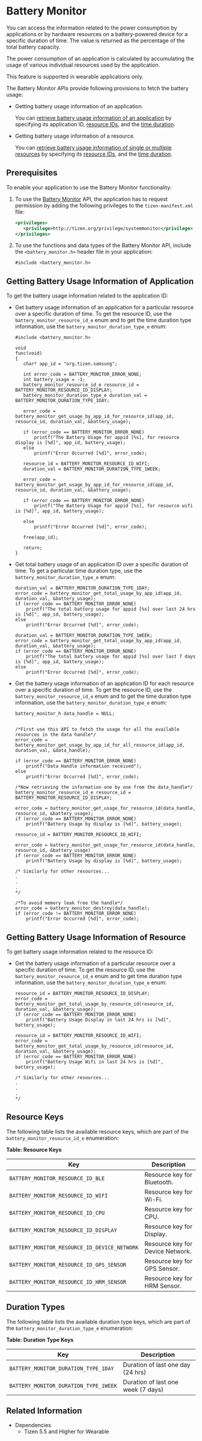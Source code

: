 # Battery Monitor

You can access the information related to the power consumption by applications or by hardware resources on a battery-powered device for a specific duration of time. The value is returned as the percentage of the total battery capacity.

The power consumption of an application is calculated by accumulating the usage of various individual resources used by the application.

This feature is supported in wearable applications only.

The Battery Monitor APIs provide following provisions to fetch the battery usage:

- Getting battery usage information of an application.

    You can [retrieve battery usage information of an application](#appusage_get) by specifying its application ID, [resource IDs](#resource_key), and the [time duration](#duration_key).

- Getting battery usage information of a resource.

    You can [retrieve battery usage information of single or multiple resources](#resourceusage_get) by specifying its [resource IDs](#resource_key), and the [time duration](#duration_key).

## Prerequisites

To enable your application to use the Battery Monitor functionality:

1. To use the [Battery Monitor](../../api/wearable/latest/group__CAPI__SYSTEM__BATTERY__MONITOR__MODULE.html) API, the application has to request permission by adding the following privileges to the `tizen-manifest.xml` file:

    ```xml
    <privileges>
       <privilege>http://tizen.org/privilege/systemmonitor</privilege>
    </privileges>
    ```

2. To use the functions and data types of the Battery Monitor API, include the `<battery_monitor.h>` header file in your application:

    ```
    #include <battery_monitor.h>
    ```

<a name="appusage_get"></a>
## Getting Battery Usage Information of Application

To get the battery usage information related to the application ID:

- Get battery usage information of an application for a particular resource over a specific duration of time.
  To get the resource ID, use the `battery_monitor_resource_id_e` enum and to get the time duration type information, use the `battery_monitor_duration_type_e` enum:

    ```
    #include <battery_monitor.h>

    void
    func(void)
    {
       char* app_id = "org.tizen.samsung";

       int error_code = BATTERY_MONITOR_ERROR_NONE;
       int battery_usage = -1;
       battery_monitor_resource_id_e resource_id = BATTERY_MONITOR_RESOURCE_ID_DISPLAY;
       battery_monitor_duration_type_e duration_val = BATTERY_MONITOR_DURATION_TYPE_1DAY;

       error_code = battery_monitor_get_usage_by_app_id_for_resource_id(app_id, resource_id, duration_val, &battery_usage);

       if (error_code == BATTERY_MONITOR_ERROR_NONE)
           printf("The Battery Usage for appid [%s], for resource display is [%d]", app_id, battery_usage);
       else
           printf("Error Occurred [%d]", error_code);

       resource_id = BATTERY_MONITOR_RESOURCE_ID_WIFI;
       duration_val = BATTERY_MONITOR_DURATION_TYPE_1WEEK;

       error_code = battery_monitor_get_usage_by_app_id_for_resource_id(app_id, resource_id, duration_val, &battery_usage);

       if (error_code == BATTERY_MONITOR_ERROR_NONE)
           printf("The Battery Usage for appid [%s], for resource wifi is [%d]", app_id, battery_usage);

       else
           printf("Error Occurred [%d]", error_code);

       free(app_id);

       return;
    }
    ```

- Get total battery usage of an application ID over a specific duration of time.
  To get a particular time duration type, use the `battery_monitor_duration_type_e` enum:

    ```
    duration_val = BATTERY_MONITOR_DURATION_TYPE_1DAY;
    error_code = battery_monitor_get_total_usage_by_app_id(app_id, duration_val, &battery_usage);
    if (error_code == BATTERY_MONITOR_ERROR_NONE)
        printf("The total battery usage for appid [%s] over last 24 hrs is [%d]", app_id, battery_usage);
    else
        printf("Error Occurred [%d]", error_code);

    duration_val = BATTERY_MONITOR_DURATION_TYPE_1WEEK;
    error_code = battery_monitor_get_total_usage_by_app_id(app_id, duration_val, &battery_usage);
    if (error_code == BATTERY_MONITOR_ERROR_NONE)
        printf("The total battery usage for appid [%s] over last 7 days is [%d]", app_id, battery_usage);
    else
        printf("Error Occurred [%d]", error_code);

    ```

- Get the battery usage information of an application ID for each resource over a specific duration of time.
  To get the resource ID, use the `battery_monitor_resource_id_e` enum and to get the time duration type information, use the `battery_monitor_duration_type_e` enum:

    ```
    battery_monitor_h data_handle = NULL;


    /*First use this API to fetch the usage for all the available resources in the data handle*/
    error_code = battery_monitor_get_usage_by_app_id_for_all_resource_id(app_id, duration_val, &data_handle);

    if (error_code == BATTERY_MONITOR_ERROR_NONE)
        printf("Data Handle information received");
    else
        printf("Error Occurred [%d]", error_code);

    /*Now retrieving the information one by one from the data_handle*/
    battery_monitor_resource_id_e resource_id = BATTERY_MONITOR_RESOURCE_ID_DISPLAY;

    error_code = battery_monitor_get_usage_for_resource_id(data_handle, resource_id, &battery_usage);
    if (error_code == BATTERY_MONITOR_ERROR_NONE)
        printf("Battery Usage by display is [%d]", battery_usage);

    resource_id = BATTERY_MONITOR_RESOURCE_ID_WIFI;

    error_code = battery_monitor_get_usage_for_resource_id(data_handle, resource_id, &battery_usage)
    if (error_code == BATTERY_MONITOR_ERROR_NONE)
        printf("Battery Usage by display is [%d]", battery_usage);

    /* Similarly for other resources...
    .
    .
    .
    */

    /*To avoid memory leak free the handle*/
    error_code = battery_monitor_destroy(data_handle);
    if (error_code != BATTERY_MONITOR_ERROR_NONE)
        printf("Error Occurred [%d]", error_code);
    ```

<a name="resourceusage_get"></a>
## Getting Battery Usage Information of Resource

To get battery usage information related to the resource ID:

- Get the battery usage information of a particular resource over a specific duration of time.
  To get the resource ID, use the `battery_monitor_resource_id_e` enum and to get time duration type information, use the `battery_monitor_duration_type_e` enum:

    ```
    resource_id = BATTERY_MONITOR_RESOURCE_ID_DISPLAY;
    error_code = battery_monitor_get_total_usage_by_resource_id(resource_id, duration_val, &battery_usage);
    if (error_code == BATTERY_MONITOR_ERROR_NONE)
        printf("Battery Usage Display in last 24 hrs is [%d]", battery_usage);

    resource_id = BATTERY_MONITOR_RESOURCE_ID_WIFI;
    error_code = battery_monitor_get_total_usage_by_resource_id(resource_id, duration_val, &battery_usage);
    if (error_code == BATTERY_MONITOR_ERROR_NONE)
        printf("Battery Usage Wifi in last 24 hrs is [%d]", battery_usage);

    /* Similarly for other resources...
    .
    .
    .
    */

    ```
<a name="resource_key"></a>
## Resource Keys

The following table lists the available resource keys, which are part of the `battery_monitor_resource_id_e` enumeration:

**Table: Resource Keys**

 | Key                                            | Description                              |
 |------------------------------------------------|------------------------------------------|
 | `BATTERY_MONITOR_RESOURCE_ID_BLE`              | Resource key for Bluetooth.              |
 | `BATTERY_MONITOR_RESOURCE_ID_WIFI`             | Resource key for Wi-Fi.                  |
 | `BATTERY_MONITOR_RESOURCE_ID_CPU`              | Resource key for CPU.                    |
 | `BATTERY_MONITOR_RESOURCE_ID_DISPLAY`          | Resource key for Display.                |
 | `BATTERY_MONITOR_RESOURCE_ID_DEVICE_NETWORK`   | Resource key for Device Network.         |
 | `BATTERY_MONITOR_RESOURCE_ID_GPS_SENSOR`       | Resource key for GPS Sensor.             |
 | `BATTERY_MONITOR_RESOURCE_ID_HRM_SENSOR`       | Resource key for HRM Sensor.             |

<a name="duration_key"></a>
## Duration Types

The following table lists the available duration type keys, which are part of the `battery_monitor_duration_type_e` enumeration:

**Table: Duration Type Keys**

 | Key                                            | Description                              |
 |------------------------------------------------|------------------------------------------|
 | `BATTERY_MONITOR_DURATION_TYPE_1DAY`           | Duration of last one day (24 hrs)        |
 | `BATTERY_MONITOR_DURATION_TYPE_1WEEK`          | Duration of last one week (7 days)       |

## Related Information
- Dependencies
  - Tizen 5.5 and Higher for Wearable
